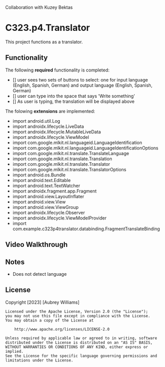 Collaboration with Kuzey Bektas

# C323.p4.Translator
This project functions as a translator.

## Functionality 
The following **required** functionality is completed:
* [] user sees two sets of buttons to select: one for input language (English, Spanish, German) and output language (English, Spanish, German)
* [] user can type into the space that says 'Write something'
* [] As user is typing, the translation will be displayed above

The folowing **extensions** are implemented:
* import android.util.Log
* import androidx.lifecycle.LiveData
* import androidx.lifecycle.MutableLiveData
* import androidx.lifecycle.ViewModel
* import com.google.mlkit.nl.languageid.LanguageIdentification
* import com.google.mlkit.nl.languageid.LanguageIdentificationOptions
* import com.google.mlkit.nl.translate.TranslateLanguage
* import com.google.mlkit.nl.translate.Translation
* import com.google.mlkit.nl.translate.Translator
* import com.google.mlkit.nl.translate.TranslatorOptions
* import android.os.Bundle
* import android.text.Editable
* import android.text.TextWatcher
* import androidx.fragment.app.Fragment
* import android.view.LayoutInflater
* import android.view.View
* import android.view.ViewGroup
* import androidx.lifecycle.Observer
* import androidx.lifecycle.ViewModelProvider
* import com.example.c323p4translator.databinding.FragmentTranslateBinding
  
## Video Walkthrough 



## Notes
* Does not detect language

## License
Copyright [2023] [Aubrey Williams]

    Licensed under the Apache License, Version 2.0 (the "License");
    you may not use this file except in compliance with the License.
    You may obtain a copy of the License at

        http://www.apache.org/licenses/LICENSE-2.0

    Unless required by applicable law or agreed to in writing, software
    distributed under the License is distributed on an "AS IS" BASIS,
    WITHOUT WARRANTIES OR CONDITIONS OF ANY KIND, either express or implied.
    See the License for the specific language governing permissions and
    limitations under the License.
